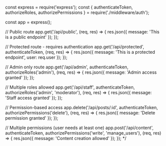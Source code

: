 
const express = require('express');
const { authenticateToken, authorizeRoles, authorizePermissions } = require('./middleware/auth');

const app = express();

// Public route
app.get('/api/public', (req, res) => {
  res.json({ message: 'This is a public endpoint' });
});

// Protected route - requires authentication
app.get('/api/protected', authenticateToken, (req, res) => {
  res.json({ 
    message: 'This is a protected endpoint',
    user: req.user 
  });
});

// Admin only route
app.get('/api/admin', authenticateToken, authorizeRoles('admin'), (req, res) => {
  res.json({ message: 'Admin access granted' });
});

// Multiple roles allowed
app.get('/api/staff', authenticateToken, authorizeRoles('admin', 'moderator'), (req, res) => {
  res.json({ message: 'Staff access granted' });
});

// Permission-based access
app.delete('/api/posts/:id', authenticateToken, authorizePermissions('delete'), (req, res) => {
  res.json({ message: 'Delete permission granted' });
});

// Multiple permissions (user needs at least one)
app.post('/api/content', authenticateToken, authorizePermissions('write', 'manage_users'), (req, res) => {
  res.json({ message: 'Content creation allowed' });
});
*/
